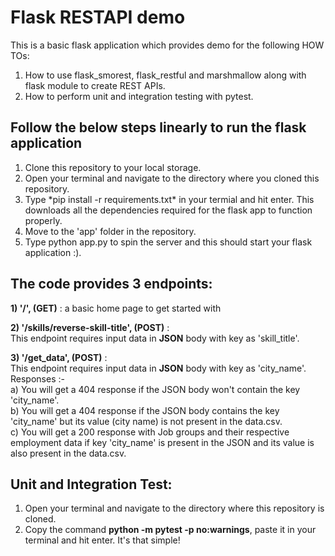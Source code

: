 # Flask RESTAPI demo

This is a basic flask application which provides demo for the following HOW TOs:
1) How to use flask_smorest, flask_restful and marshmallow along with flask module to create REST APIs. 
2) How to perform unit and integration testing with pytest.

## Follow the below steps linearly to run the flask application
<ol>
      <li> Clone this repository to your local storage.</li>
      <li> Open your terminal and navigate to the directory where you cloned this repository.</li>
      <li> Type *pip install -r requirements.txt* in your termial and hit enter. This downloads all the dependencies required for the flask app to function             properly.</li>
      <li> Move to the 'app' folder in the repository.</li>
      <li> Type python app.py to spin the server and this should start your flask application :).</li>    
</ol>


## The code provides 3 endpoints: <br>
**1) '/', (GET)** : a basic home page to get started with

**2) '/skills/reverse-skill-title', (POST)** : <br> 
      This endpoint requires input data in **JSON** body with key as 'skill_title'.

**3) '/get_data', (POST)** : <br>
      This endpoint requires input data in **JSON** body with key as 'city_name'.<br>
      Responses :-<br>
          a) You will get a 404 response if the JSON body won't contain the key 'city_name'.<br>
          b) You will get a 404 response if the JSON body contains the key 'city_name' but its value (city name) is not present in the data.csv. <br>
          c) You will get a 200 response with Job groups and their respective employment data if key 'city_name' is present in the JSON and its
                  value is also present in the data.csv.

## Unit and Integration Test: <br>
<ol>
      <li> Open your terminal and navigate to the directory where this repository is cloned.</li>
      <li> Copy the command <strong>python -m pytest -p no:warnings</strong>, paste it in your terminal and hit enter. It's that simple!
</ol>
